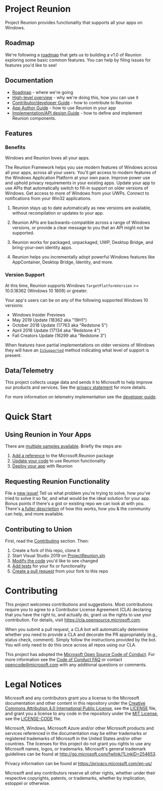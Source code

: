 # Project Reunion

Project Reunion provides functionality that supports all your apps on Windows.

## Roadmap

We're following a [roadmap](docs/roadmap.md) that gets us to building a v1.0 of Reunion exploring
some basic common features.  You can help by filing issues for features you'd like to see!

## Documentation

* [Roadmap](docs/roadmap.md) - where we're going
* [High-level overview](docs/overview.md) - why we're doing this, how you can use it
* [Contributor/developer Guide](docs/developer-guide.md) - how to contribute to Reunion
* [App Author Guide](docs/consumer-guide.md) - how to use Reunion in your app
* [Implementation/API design Guide](docs/implementation-guide.md) - how to define and implement
  Reunion components.

## Features

### Benefits

Windows and Reunion loves all your apps.

The Reunion Framework helps you use modern features of Windows across all your apps, across all your
users. You'll get access to modern features of the Windows Application Platform at your own pace.
Improve power use and uphold privacy requirements in your existing apps.  Update your app to use
APIs that automatically switch to fill-in support on older versions of Windows.  Get access to
more of Windows from your UWPs. Connect to notifications from your Win32 applications.

1. Reunion stays up to date automatically as new versions are available, without recompilation or
updates to your app.

2. Reunion APIs are backwards-compatible across a range of Windows versions, or provide a clear
message to you that an API might not be supported.

3. Reunion works for packaged, unpackaged, UWP, Desktop Bridge, and bring-your-own identity apps.

4. Reunion helps you incrementally adopt powerful Windows features like AppContainer, Desktop
Bridge, Identity, and more.

### Version Support

At this time, Reunion supports Windows `TargetPlatformVersion` >= 10.0.18362 (Windows 10 1809) or
greater. 

Your app's users can be on any of the following supported Windows 10 versions:

* Windows Insider Previews
* May 2019 Update (18362 aka "19H1")
* October 2018 Update (17763 aka "Redstone 5")
* April 2018 Update (17134 aka "Redstone 4")
* Fall Creators Update (16299 aka "Redstone 3")

When features have partial implementations on older versions of Windows they will have an
[`IsSupported`](docs/developer-guide.md) method indicating what level of support is present.

## Data/Telemetry

This project collects usage data and sends it to Microsoft to help improve our products and services. See the [privacy statement](privacy.md) for more details.

For more information on telemetry implementation see the [developer guide](docs/developer-guide.md#Telemetry).

# Quick Start

## Using Reunion in Your Apps

There are [multiple samples available](samples/samples.md). Briefly the steps are:

1. [Add a reference](docs/consumer-guide.md#Packages) to the Microsoft.Reunion package
2. [Update your code](docs/consumer-guide.md#UpdateYourApp) to use Reunion functionality
3. [Deploy your app](docs/consumer-guide.md#DeployingReunion) with Reunion

## Requesting Reunion Functionality

File a [new issue!](https://github.com/microsoft/ProjectReunion/issues/new/choose) Tell us what problem you're
trying to solve, how you've tried to solve it so far, and what would be the ideal solution for your app.  Bonus
points if there's a gist or existing repo we can look at with you.  There's [a fuller description](docs/expanding-reunion.md)
of how this works, how you & the community can help, and more available.

## Contributing to Union

First, read the [Contributing](#Contributing) section.  Then:

1. Create a fork of this repo, clone it
1. Start Visual Studio 2019 on [ProjectReunion.sln](./ProjectReunion.sln)
1. [Modify the code](docs/developer-guide.md#UpdatingReunion) you'd like to see changed
1. [Add tests](docs/developer-guide.md#Testing) for your fix or functionality
1. [Create a pull request](docs/developer-guide.md#PullRequest) from your fork to this repo

# Contributing

This project welcomes contributions and suggestions.  Most contributions require you to agree to a
Contributor License Agreement (CLA) declaring that you have the right to, and actually do, grant us
the rights to use your contribution. For details, visit https://cla.opensource.microsoft.com.

When you submit a pull request, a CLA bot will automatically determine whether you need to provide
a CLA and decorate the PR appropriately (e.g., status check, comment). Simply follow the instructions
provided by the bot. You will only need to do this once across all repos using our CLA.

This project has adopted the [Microsoft Open Source Code of Conduct](https://opensource.microsoft.com/codeofconduct/).
For more information see the [Code of Conduct FAQ](https://opensource.microsoft.com/codeofconduct/faq/) or
contact [opencode@microsoft.com](mailto:opencode@microsoft.com) with any additional questions or comments.

# Legal Notices

Microsoft and any contributors grant you a license to the Microsoft documentation and other content
in this repository under the [Creative Commons Attribution 4.0 International Public License](https://creativecommons.org/licenses/by/4.0/legalcode),
see the [LICENSE](LICENSE) file, and grant you a license to any code in the repository under the [MIT License](https://opensource.org/licenses/MIT), see the
[LICENSE-CODE](LICENSE-CODE) file.

Microsoft, Windows, Microsoft Azure and/or other Microsoft products and services referenced in the documentation
may be either trademarks or registered trademarks of Microsoft in the United States and/or other countries.
The licenses for this project do not grant you rights to use any Microsoft names, logos, or trademarks.
Microsoft's general trademark guidelines can be found at http://go.microsoft.com/fwlink/?LinkID=254653.

Privacy information can be found at https://privacy.microsoft.com/en-us/

Microsoft and any contributors reserve all other rights, whether under their respective copyrights, patents,
or trademarks, whether by implication, estoppel or otherwise.
